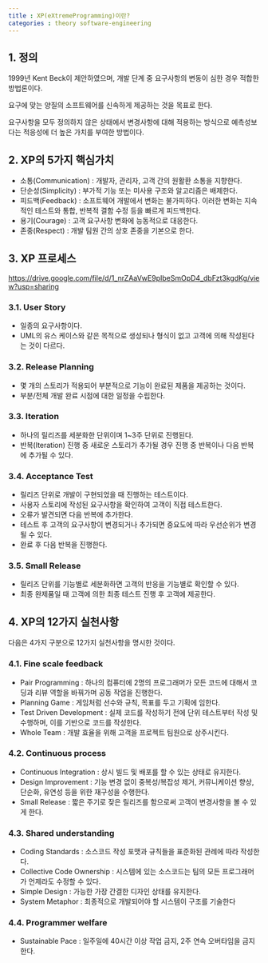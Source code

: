 ```yaml
---
title : XP(eXtremeProgramming)이란?
categories : theory software-engineering
---
```


## 1. 정의

1999년 Kent Beck이 제안하였으며, 개발 단계 중 요구사항의 변동이 심한 경우 적합한 방법론이다.

요구에 맞는 양질의 소프트웨어를 신속하게 제공하는 것을 목표로 한다.

요구사항을 모두 정의하지 않은 상태에서 변경사항에 대해 적용하는 방식으로 예측성보다는 적응성에 더 높은 가치를 부여한 방법이다.


## 2. XP의 5가지 핵심가치

- 소통(Communication) : 개발자, 관리자, 고객 간의 원활환 소통을 지향한다.
- 단순성(Simplicity) : 부가적 기능 또는 미사용 구조와 알고리즘은 배제한다.
- 피드백(Feedback) : 소프트웨어 개발에서 변화는 불가피하다. 이러한 변화는 지속적인 테스트와 통합, 반복적 결함 수정 등을 빠르게 피드백한다.
- 용기(Courage) : 고객 요구사항 변화에 능동적으로 대응한다.
- 존중(Respect) : 개발 팀원 간의 상호 존중을 기본으로 한다.

## 3. XP 프로세스

<https://drive.google.com/file/d/1_nrZAaVwE9pIbeSmOpD4_dbFzt3kgdKg/view?usp=sharing>

### 3.1. User Story

- 일종의 요구사항이다.
- UML의 유스 케이스와 같은 목적으로 생성되나 형식이 없고 고객에 의해 작성된다는 것이 다르다.

### 3.2. Release Planning

- 몇 개의 스토리가 적용되어 부분적으로 기능이 완료된 제품을 제공하는 것이다.
- 부분/전체 개발 완료 시점에 대한 일정을 수립한다.

### 3.3. Iteration

- 하나의 릴리즈를 세분화한 단위이며 1~3주 단위로 진행된다. 
- 반복(Iteration) 진행 중 새로운 스토리가 추가될 경우 진행 중 반복이나 다음 반복에 추가될 수 있다. 

### 3.4. Acceptance Test

- 릴리즈 단위로 개발이 구현되었을 때 진행하는 테스트이다.
- 사용자 스토리에 작성된 요구사항을 확인하여 고객이 직접 테스트한다.
- 오류가 발견되면 다음 반복에 추가한다.
- 테스트 후 고객의 요구사항이 변경되거나 추가되면 중요도에 따라 우선순위가 변경될 수 있다. 
- 완료 후 다음 반복을 진행한다. 


### 3.5. Small Release

- 릴리즈 단위를 기능별로 세분화하면 고객의 반응을 기능별로 확인할 수 있다. 
- 최종 완제품일 때 고객에 의한 최종 테스트 진행 후 고객에 제공한다.


## 4. XP의 12가지 실천사항

다음은 4가지 구분으로 12가지 실천사항을 명시한 것이다.

### 4.1. Fine scale feedback

- Pair Programming : 하나의 컴퓨터에 2명의 프로그래머가 모든 코드에 대해서 코딩과 리뷰 역할을 바꿔가며 공동 작업을  진행한다. 
- Planning Game : 게임처럼 선수와 규칙, 목표를 두고 기획에 임한다. 
- Test Driven Development : 실제 코드를 작성하기 전에 단위 테스트부터 작성 및 수행하며, 이를 기반으로 코드를 작성한다.
- Whole Team : 개발 효율을 위해 고객을 프로젝트 팀원으로 상주시킨다.

### 4.2. Continuous process

- Continuous Integration : 상시 빌드 및 배포를 할 수 있는 상태로 유지한다.
- Design Improvement : 기능 변경 없이 중복성/복잡성 제거, 커뮤니케이션 향상, 단순화, 유연성 등을 위한 재구성을 수행한다. 
- Small Release : 짧은 주기로 잦은 릴리즈를 함으로써 고객이 변경사항을 볼 수 있게 한다.

### 4.3. Shared understanding

- Coding Standards  : 소스코드 작성 포맷과 규칙들을 표준화된 관례에 따라 작성한다. 
- Collective Code Ownership : 시스템에 있는 소스코드는 팀의 모든 프로그래머가 언제라도 수정할 수 있다. 
- Simple Design : 가능한 가장 간결한 디자인 상태를 유지한다.
- System Metaphor : 최종적으로 개발되어야 할 시스템이 구조를 기술한다

### 4.4. Programmer welfare

- Sustainable Pace : 일주일에 40시간 이상 작업 금지, 2주  연속 오버타임을 금지한다.

